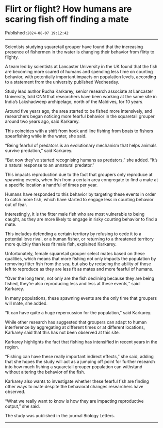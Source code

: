 # Flirt or flight? How humans are scaring fish off finding a mate

Published :`2024-08-07 19:12:42`

---

Scientists studying squaretail grouper have found that the increasing presence of fishermen in the water is changing their behavior from flirty to flighty.

A team led by scientists at Lancaster University in the UK found that the fish are becoming more scared of humans and spending less time on courting behavior, with potentially important impacts on population levels, according to a statement from the university published Wednesday.

Study lead author Rucha Karkarey, senior research associate at Lancaster University, told CNN that researchers have been working at the same site in India’s Lakshadweep archipelago, north of the Maldives, for 10 years.

Around five years ago, the area started to be fished more intensively, and researchers began noticing more fearful behavior in the squaretail grouper around two years ago, said Karkarey.

This coincides with a shift from hook and line fishing from boats to fishers spearfishing while in the water, she said.

“Being fearful of predators is an evolutionary mechanism that helps animals survive predation,” said Karkarey.

“But now they’ve started recognising humans as predators,” she added. “It’s a natural response to an unnatural predator.”

This impacts reproduction due to the fact that groupers only reproduce at spawning events, when fish from a certain area congregate to find a mate at a specific location a handful of times per year.

Humans have responded to this behavior by targeting these events in order to catch more fish, which have started to engage less in courting behavior out of fear.

Interestingly, it is the fitter male fish who are most vulnerable to being caught, as they are more likely to engage in risky courting behavior to find a mate.

This includes defending a certain territory by refusing to cede it to a potential love rival, or a human fisher, or returning to a threatened territory more quickly than less fit male fish, explained Karkarey.

Unfortunately, female squaretail grouper select mates based on these qualities, which means that more fishing not only impacts the population by removing fitter fish from the sea, but also by reducing the ability of those left to reproduce as they are less fit as mates and more fearful of humans.

“Over the long term, not only are the fish declining because they are being fished, they’re also reproducing less and less at these events,” said Karkarey.

In many populations, these spawning events are the only time that groupers will mate, she added.

“It can have quite a huge repercussion for the population,” said Karkarey.

While other research has suggested that groupers can adapt to human interference by aggregating at different times or at different locations, Karkarey said that this has not been observed at this site.

Karkarey highlights the fact that fishing has intensified in recent years in the region.

“Fishing can have these really important indirect effects,” she said, adding that she hopes the study will act as a jumping off point for further research into how much fishing a squaretail grouper population can withstand without altering the behavior of the fish.

Karkarey also wants to investigate whether these fearful fish are finding other ways to mate despite the behavioral changes researchers have observed.

“What we really want to know is how they are impacting reproductive output,” she said.

The study was published in the journal Biology Letters.

---

